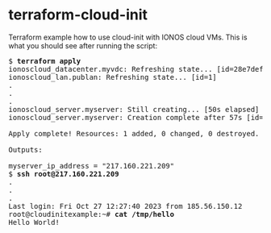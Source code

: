 # terraform-cloud-init
Terraform example how to use cloud-init with IONOS cloud VMs. This is what you should see after running the script:

<pre>
$ <b>terraform apply</b>
ionoscloud_datacenter.myvdc: Refreshing state... [id=28e7defb-49c9-4ac4-bc7c-6d0b95ba1059]
ionoscloud_lan.publan: Refreshing state... [id=1]
.
.
.
ionoscloud_server.myserver: Still creating... [50s elapsed]
ionoscloud_server.myserver: Creation complete after 57s [id=7aca1e7c-a5ed-4fd6-b07f-75b1bb7b2b4e]

Apply complete! Resources: 1 added, 0 changed, 0 destroyed.

Outputs:

myserver_ip_address = "217.160.221.209"
$ <b>ssh root@217.160.221.209</b>
.
.
.
Last login: Fri Oct 27 12:27:40 2023 from 185.56.150.12
root@cloudinitexample:~# <b>cat /tmp/hello</b>
Hello World!
</pre>


